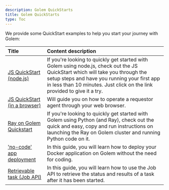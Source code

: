 ```yaml
---
description: Golem QuickStarts
title: Golem QuickStarts
type: Toc
---
```


We provide some QuickStart examples to help you start your journey with Golem:


|Title                  |   Content  description  |
|:----------------------|:----------------------------------------|
|[JS QuickStart (node.js)](/docs/quickstarts/js-quickstart) | If you're looking to quickly get started with Golem using node.js, check out the JS QuickStart which will take you through the setup steps and have you running your first app in less than 10 minutes. Just click on the link provided to give it a try.|
|[JS QuickStart (in a browser)](/docs/quickstarts/golem-in-a-browser) | Will guide you on how to operate a requestor agent through your web browser.|
| [Ray on Golem Quickstart](/docs/quickstarts/ray-quickstart)| If you're looking to quickly get started with Golem using Python (and Ray), check out the quick and easy, copy and run instructions on launching the Ray on Golem cluster and running Python code on it. |
| ['no-code' app deployment](/docs/quickstarts/no-code-app-deployment)| In this guide, you will learn how to deploy your Docker application on Golem without the need for coding. |
| [Retrievable task (Job API)](/docs/quickstarts/retrievable-task) | In this guide, you will learn how to use the Job API to retrieve the status and results of a task after it has been started. |